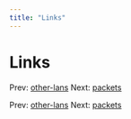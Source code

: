 ```yaml
---
title: "Links"
---
```


# Links

Prev: [other-lans](other-lans.md)
Next: [packets](packets.md)

Prev: [other-lans](other-lans.md)
Next: [packets](packets.md)
